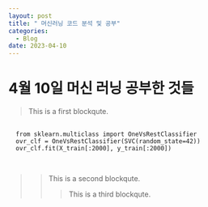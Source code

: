 ```yaml
---
layout: post
title: " 머신러닝 코드 분석 및 공부"
categories:
  - Blog
date: 2023-04-10
---
```

# 4월 10일 머신 러닝 공부한 것들 
 
> This is a first blockqute.
  <pre>
  <code>
  from sklearn.multiclass import OneVsRestClassifier
  ovr_clf = OneVsRestClassifier(SVC(random_state=42))
  ovr_clf.fit(X_train[:2000], y_train[:2000])
  </code>
  </pre>
>	> This is a second blockqute.
>	>	> This is a third blockqute.
